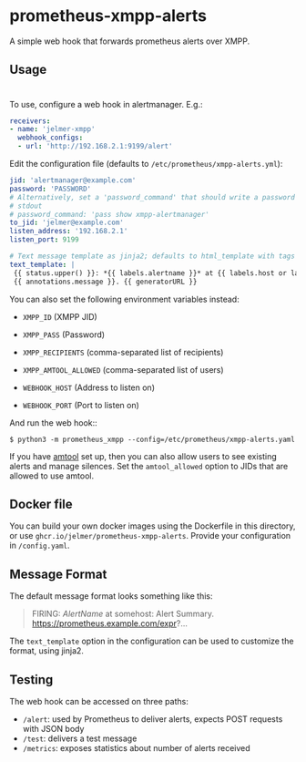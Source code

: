 prometheus-xmpp-alerts
======================

A simple web hook that forwards prometheus alerts over XMPP.

Usage
-----
#
To use, configure a web hook in alertmanager. E.g.:

```yaml
receivers:
- name: 'jelmer-xmpp'
  webhook_configs:
  - url: 'http://192.168.2.1:9199/alert'
```

Edit the configuration file (defaults to ``/etc/prometheus/xmpp-alerts.yml``):

```yaml
jid: 'alertmanager@example.com'
password: 'PASSWORD'
# Alternatively, set a 'password_command' that should write a password to
# stdout
# password_command: 'pass show xmpp-alertmanager'
to_jid: 'jelmer@example.com'
listen_address: '192.168.2.1'
listen_port: 9199

# Text message template as jinja2; defaults to html_template with tags stripped (optional)
text_template: |
 {{ status.upper() }}: *{{ labels.alertname }}* at {{ labels.host or labels.instance }}:\
 {{ annotations.message }}. {{ generatorURL }}
```

You can also set the following environment variables instead:

* ``XMPP_ID`` (XMPP JID)
* ``XMPP_PASS`` (Password)
* ``XMPP_RECIPIENTS`` (comma-separated list of recipients)

* ``XMPP_AMTOOL_ALLOWED`` (comma-separated list of users)

* ``WEBHOOK_HOST`` (Address to listen on)
* ``WEBHOOK_PORT`` (Port to listen on)

And run the web hook::

```shell
$ python3 -m prometheus_xmpp --config=/etc/prometheus/xmpp-alerts.yaml
```

If you have [amtool](https://github.com/prometheus/alertmanager#amtool) set up,
then you can also allow users to see existing alerts and manage silences.
Set the ``amtool_allowed`` option to JIDs that are allowed to use amtool.

Docker file
-----------

You can build your own docker images using the Dockerfile in this directory, or
use ``ghcr.io/jelmer/prometheus-xmpp-alerts``. Provide your configuration in
``/config.yaml``.

Message Format
--------------

The default message format looks something like this:

  > FIRING: *AlertName* at somehost: Alert Summary. https://prometheus.example.com/expr?...

The ``text_template`` option in the configuration can be used to customize the
format, using jinja2.

Testing
-------

The web hook can be accessed on three paths:

 * ``/alert``: used by Prometheus to deliver alerts, expects POST requests
   with JSON body
 * ``/test``: delivers a test message
 * ``/metrics``: exposes statistics about number of alerts received

